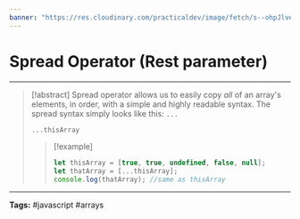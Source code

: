 ```yaml
---
banner: "https://res.cloudinary.com/practicaldev/image/fetch/s--ohpJlve1--/c_imagga_scale,f_auto,fl_progressive,h_420,q_auto,w_1000/https://res.cloudinary.com/drquzbncy/image/upload/v1586605549/javascript_banner_sxve2l.jpg"
---
```

# Spread Operator (Rest parameter)
<hr> 

> [!abstract]
> Spread operator allows us to easily copy _all_ of an array's elements, in order, with a simple and highly readable syntax. The spread syntax simply looks like this: `...`
> ```js
> ...thisArray
> ```
> 
> > [!example]
> > 
> > ```js
> > let thisArray = [true, true, undefined, false, null];
> > let thatArray = [...thisArray];
> > console.log(thatArray); //same as thisArray
> > ```
> > 
> 

<hr>
<b>Tags:</b> #javascript #arrays
